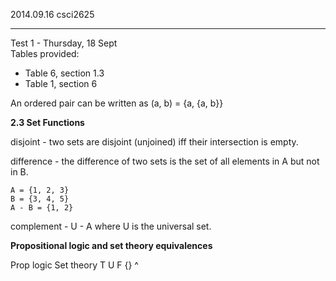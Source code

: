 2014.09.16
csci2625

---

Test 1 - Thursday, 18 Sept  
Tables provided: 
- Table 6, section 1.3
- Table 1, section 6

An ordered pair can be written as (a, b) = {a, {a, b}}

**2.3 Set Functions**

disjoint - two sets are disjoint (unjoined) iff their intersection is empty. 

difference - the difference of two sets is the set of all elements in A 
    but not in B. 

    A = {1, 2, 3}
    B = {3, 4, 5}
    A - B = {1, 2}

complement - U - A where U is the universal set.

**Propositional logic and set theory equivalences**

Prop logic          Set theory
    T                   U
    F                   {}
    ^                   



